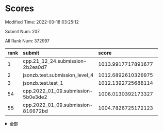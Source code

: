 # Scores

Modified Time: 2022-03-18 03:25:12

Submit Num: 207

All Rank Num: 372997

| rank |               submit               |       score        |       sigma        | pk_num |
| :--- | :--------------------------------- | :----------------- | :----------------- | :----- |
| 1    | cpp.21_12_24.submission-2b2ea0d7   | 1013.9917717891677 | 0.8384537549816161 | 7205   |
| 2    | jsonzb.test.submission_level_4     | 1012.6892610326975 | 0.8291195466767894 | 7213   |
| 3    | jsonzb.test.test_1                 | 1012.1392725688114 | 0.7792082466313142 | 7209   |
| 54   | cpp.2022_01_09.submission-5b0e3de2 | 1006.0130392173327 | 0.7308138503029249 | 7210   |
| 55   | cpp.2022_01_09.submission-816672bd | 1004.7826725172123 | 0.7020317515919441 | 7204   |


<details>
<summary>全部</summary>

| rank |                 submit                 |       score        |       sigma        | pk_num |
| :--- | :------------------------------------- | :----------------- | :----------------- | :----- |
| 1    | cpp.21_12_24.submission-2b2ea0d7       | 1013.9917717891677 | 0.8384537549816161 | 7205   |
| 2    | jsonzb.test.submission_level_4         | 1012.6892610326975 | 0.8291195466767894 | 7213   |
| 3    | jsonzb.test.test_1                     | 1012.1392725688114 | 0.7792082466313142 | 7209   |
| 4    | gobigger.level_3.submission_level_3_27 | 1011.8104943697525 | 0.771566270497099  | 7207   |
| 5    | gobigger.level_3.submission_level_3_38 | 1011.6241024382272 | 0.7518289050279954 | 7204   |
| 6    | gobigger.level_3.submission_level_3_47 | 1011.4385697876338 | 0.7797610756684755 | 7204   |
| 7    | gobigger.level_3.submission_level_3_44 | 1011.2811078991544 | 0.7617660415926842 | 7207   |
| 8    | gobigger.level_3.submission_level_3_49 | 1011.1791338107336 | 0.7632253611586128 | 7212   |
| 9    | gobigger.level_3.submission_level_3_42 | 1011.1412532991615 | 0.7924301536063276 | 7215   |
| 10   | gobigger.level_3.submission_level_3_43 | 1011.132841854923  | 0.7635873215777546 | 7206   |
| 11   | gobigger.level_3.submission_level_3_29 | 1011.1257678289908 | 0.7426586153735301 | 7203   |
| 12   | gobigger.level_3.submission_level_3_14 | 1010.9443543613886 | 0.7544903987650544 | 7210   |
| 13   | gobigger.level_3.submission_level_3_31 | 1010.8903664696867 | 0.788652851812057  | 7208   |
| 14   | gobigger.level_3.submission_level_3_45 | 1010.8371922895776 | 0.7504685452186137 | 7208   |
| 15   | gobigger.level_3.submission_level_3_20 | 1010.7987552184084 | 0.7551307407994019 | 7209   |
| 16   | gobigger.level_3.submission_level_3_9  | 1010.6768444151085 | 0.7648070078696874 | 7209   |
| 17   | gobigger.level_3.submission_level_3_36 | 1010.6695434213951 | 0.7772823676593069 | 7206   |
| 18   | gobigger.level_3.submission_level_3_28 | 1010.5812690981888 | 0.7623686875038331 | 7210   |
| 19   | gobigger.level_3.submission_level_3_11 | 1010.5193179169065 | 0.7764944706613582 | 7207   |
| 20   | gobigger.level_3.submission_level_3_32 | 1010.401931633901  | 0.7490386218111293 | 7207   |
| 21   | gobigger.level_3.submission_level_3_4  | 1010.3563940641012 | 0.7721118811560691 | 7206   |
| 22   | gobigger.level_3.submission_level_3_2  | 1010.3404536723589 | 0.756429695099176  | 7207   |
| 23   | gobigger.level_3.submission_level_3_17 | 1010.3225355865866 | 0.7733592755248998 | 7215   |
| 24   | gobigger.level_3.submission_level_3_0  | 1010.302371225847  | 0.7590134997116328 | 7213   |
| 25   | gobigger.level_3.submission_level_3_39 | 1010.2540691936539 | 0.77307965059658   | 7200   |
| 26   | gobigger.level_3.submission_level_3_5  | 1010.2386149938571 | 0.7643191832657338 | 7208   |
| 27   | gobigger.level_3.submission_level_3_22 | 1010.2243682719613 | 0.75647037587084   | 7209   |
| 28   | gobigger.level_3.submission_level_3_6  | 1010.2154930371009 | 0.7590655596535923 | 7208   |
| 29   | gobigger.level_3.submission_level_3_24 | 1010.205464657208  | 0.7500539593905836 | 7207   |
| 30   | gobigger.level_3.submission_level_3_25 | 1010.1805555441191 | 0.7853313834669887 | 7206   |
| 31   | gobigger.level_3.submission_level_3_33 | 1010.102628011503  | 0.7655140555974069 | 7206   |
| 32   | gobigger.level_3.submission_level_3_34 | 1009.9672507910525 | 0.7741642230268099 | 7204   |
| 33   | gobigger.level_3.submission_level_3_3  | 1009.8919290748458 | 0.7580258485236947 | 7209   |
| 34   | gobigger.level_3.submission_level_3_10 | 1009.8914228833245 | 0.7711656810580896 | 7210   |
| 35   | gobigger.level_3.submission_level_3_41 | 1009.8483280464538 | 0.7447848681062663 | 7202   |
| 36   | gobigger.level_3.submission_level_3_37 | 1009.8280546402125 | 0.7640758657676225 | 7212   |
| 37   | gobigger.level_3.submission_level_3_21 | 1009.8059449117309 | 0.7629944542355703 | 7208   |
| 38   | gobigger.level_3.submission_level_3_35 | 1009.7296224608041 | 0.7416611859576708 | 7204   |
| 39   | gobigger.level_3.submission_level_3_12 | 1009.7286610581904 | 0.7475369626748012 | 7210   |
| 40   | gobigger.level_3.submission_level_3_40 | 1009.7144551574081 | 0.7508818436052739 | 7208   |
| 41   | gobigger.level_3.submission_level_3_30 | 1009.7116878412838 | 0.7563135370517076 | 7211   |
| 42   | gobigger.level_3.submission_level_3_16 | 1009.634034674149  | 0.7540708146963233 | 7203   |
| 43   | gobigger.level_3.submission_level_3_48 | 1009.5488753473188 | 0.7554245243276849 | 7208   |
| 44   | gobigger.level_3.submission_level_3_26 | 1009.5409274096328 | 0.7549888481715122 | 7209   |
| 45   | gobigger.level_3.submission_level_3_23 | 1009.4302307512037 | 0.7449039458848837 | 7207   |
| 46   | gobigger.level_3.submission_level_3_15 | 1009.420395137889  | 0.7383923690918106 | 7213   |
| 47   | gobigger.level_3.submission_level_3_13 | 1009.3481030927143 | 0.7463559300214897 | 7215   |
| 48   | gobigger.level_3.submission_level_3_19 | 1009.2945183420306 | 0.7502132176176026 | 7208   |
| 49   | gobigger.level_3.submission_level_3_18 | 1009.0626968604276 | 0.7381724434361103 | 7205   |
| 50   | gobigger.level_3.submission_level_3_1  | 1009.0466261423236 | 0.7454185508281982 | 7211   |
| 51   | gobigger.level_3.submission_level_3_7  | 1009.0264494246533 | 0.7397683280088685 | 7214   |
| 52   | gobigger.level_3.submission_level_3_46 | 1008.6303419399869 | 0.7442793567688974 | 7215   |
| 53   | gobigger.level_3.submission_level_3_8  | 1008.5268369095241 | 0.7456263758569345 | 7207   |
| 54   | cpp.2022_01_09.submission-5b0e3de2     | 1006.0130392173327 | 0.7308138503029249 | 7210   |
| 55   | cpp.2022_01_09.submission-816672bd     | 1004.7826725172123 | 0.7020317515919441 | 7204   |
| 56   | gobigger.level_1.submission_level_1_43 | 1004.543875828043  | 0.722568982408091  | 7208   |
| 57   | gobigger.level_1.submission_level_1_28 | 1004.3037900283892 | 0.7182427470147328 | 7212   |
| 58   | gobigger.level_1.submission_level_1_20 | 1004.2206730958937 | 0.7235517890136045 | 7210   |
| 59   | gobigger.level_1.submission_level_1_25 | 1003.892037970169  | 0.7444729511071028 | 7210   |
| 60   | gobigger.level_1.submission_level_1_27 | 1003.8894369416033 | 0.7180113467934083 | 7210   |
| 61   | gobigger.level_1.submission_level_1_38 | 1003.880228432453  | 0.729109256572349  | 7211   |
| 62   | gobigger.level_1.submission_level_1_44 | 1003.8701127402234 | 0.7086162981500244 | 7209   |
| 63   | gobigger.level_1.submission_level_1_13 | 1003.8016111921095 | 0.7130861679514114 | 7209   |
| 64   | gobigger.level_1.submission_level_1_39 | 1003.800950421452  | 0.7241178072715784 | 7202   |
| 65   | gobigger.level_1.submission_level_1_8  | 1003.7280223674834 | 0.7227180300911489 | 7207   |
| 66   | gobigger.level_1.submission_level_1_3  | 1003.6988238986379 | 0.7157803764360494 | 7205   |
| 67   | gobigger.level_1.submission_level_1_40 | 1003.673020578484  | 0.7217451212858206 | 7209   |
| 68   | gobigger.level_1.submission_level_1_12 | 1003.6371620877572 | 0.7162871671265878 | 7198   |
| 69   | gobigger.level_1.submission_level_1_9  | 1003.5879773479571 | 0.7195914050840373 | 7208   |
| 70   | gobigger.level_1.submission_level_1_37 | 1003.5851675232707 | 0.7219599660752308 | 7209   |
| 71   | gobigger.level_1.submission_level_1_0  | 1003.5726624313736 | 0.7044370243166457 | 7210   |
| 72   | gobigger.level_1.submission_level_1_26 | 1003.5099825990033 | 0.7144854848626402 | 7204   |
| 73   | gobigger.level_1.submission_level_1_36 | 1003.4947491938453 | 0.7296388327243795 | 7215   |
| 74   | gobigger.level_1.submission_level_1_5  | 1003.4625291769953 | 0.7059523855631681 | 7213   |
| 75   | gobigger.level_1.submission_level_1_49 | 1003.4411435033445 | 0.7218887572667961 | 7206   |
| 76   | gobigger.level_1.submission_level_1_35 | 1003.4408578343221 | 0.7270145853206823 | 7204   |
| 77   | gobigger.level_1.submission_level_1_17 | 1003.3682739945122 | 0.7194631434342076 | 7211   |
| 78   | gobigger.level_1.submission_level_1_4  | 1003.3626326139002 | 0.7196747121166316 | 7204   |
| 79   | gobigger.level_1.submission_level_1_11 | 1003.3609658446463 | 0.7332136672593288 | 7208   |
| 80   | gobigger.level_1.submission_level_1_32 | 1003.3340924365101 | 0.7133923868379853 | 7212   |
| 81   | gobigger.level_1.submission_level_1_48 | 1003.3028106488409 | 0.7065498597914678 | 7206   |
| 82   | gobigger.level_1.submission_level_1_42 | 1003.2912659053163 | 0.7250866861909745 | 7206   |
| 83   | gobigger.level_1.submission_level_1_1  | 1003.2879117398545 | 0.7152564960334687 | 7212   |
| 84   | gobigger.level_1.submission_level_1_30 | 1003.2315514053447 | 0.7097972475758396 | 7208   |
| 85   | gobigger.level_1.submission_level_1_19 | 1003.2010101535334 | 0.7196510791479721 | 7210   |
| 86   | gobigger.level_1.submission_level_1_23 | 1003.1615238361192 | 0.7205082117927762 | 7206   |
| 87   | gobigger.level_1.submission_level_1_47 | 1003.1419664062256 | 0.7142365705440868 | 7206   |
| 88   | gobigger.level_1.submission_level_1_29 | 1003.127667144657  | 0.7207941118461297 | 7211   |
| 89   | gobigger.level_1.submission_level_1_46 | 1003.0607002219343 | 0.7188443204576781 | 7197   |
| 90   | gobigger.level_1.submission_level_1_6  | 1002.9606236371505 | 0.7170336566972074 | 7207   |
| 91   | gobigger.level_1.submission_level_1_2  | 1002.9575986241696 | 0.7249642319545696 | 7206   |
| 92   | gobigger.level_1.submission_level_1_15 | 1002.950038703978  | 0.7073755270256956 | 7211   |
| 93   | gobigger.level_1.submission_level_1_34 | 1002.8791416249084 | 0.7062302533185628 | 7210   |
| 94   | gobigger.level_1.submission_level_1_31 | 1002.8437578632426 | 0.7166410586310956 | 7212   |
| 95   | gobigger.level_1.submission_level_1_16 | 1002.8377723781243 | 0.7094376876524661 | 7211   |
| 96   | gobigger.level_1.submission_level_1_21 | 1002.7153888757291 | 0.7068019375131346 | 7203   |
| 97   | gobigger.level_1.submission_level_1_18 | 1002.7083658339371 | 0.7115920801852256 | 7206   |
| 98   | gobigger.level_1.submission_level_1_7  | 1002.6722843417587 | 0.7162327203381756 | 7207   |
| 99   | gobigger.level_1.submission_level_1_33 | 1002.6622734289635 | 0.7146056918260396 | 7209   |
| 100  | gobigger.level_1.submission_level_1_24 | 1002.6118267018223 | 0.7188078393105883 | 7202   |
| 101  | gobigger.level_1.submission_level_1_14 | 1002.4092363800714 | 0.7164631596506735 | 7208   |
| 102  | gobigger.level_1.submission_level_1_45 | 1002.395291452638  | 0.7120487906380036 | 7210   |
| 103  | gobigger.level_1.submission_level_1_10 | 1002.3936501222838 | 0.7186533555783303 | 7208   |
| 104  | gobigger.level_1.submission_level_1_41 | 1002.0046958470333 | 0.7185601801822423 | 7199   |
| 105  | gobigger.level_1.submission_level_1_22 | 1001.6579768336602 | 0.7215455257348762 | 7213   |
| 106  | gobigger.random.submission_random_31   | 997.6202230577102  | 0.7064975864261787 | 7208   |
| 107  | gobigger.random.submission_random_42   | 996.9102754009073  | 0.7185321075868634 | 7204   |
| 108  | gobigger.random.submission_random_33   | 996.8953457793255  | 0.719797692663214  | 7206   |
| 109  | gobigger.random.submission_random_38   | 996.7668848342848  | 0.7080287010921034 | 7205   |
| 110  | gobigger.random.submission_random_19   | 996.5961407085003  | 0.714415034672547  | 7208   |
| 111  | gobigger.random.submission_random_41   | 996.537634962829   | 0.7169225842369205 | 7209   |
| 112  | gobigger.random.submission_random_12   | 996.5235996739821  | 0.7221160484943079 | 7207   |
| 113  | gobigger.random.submission_random_49   | 996.5035162838836  | 0.7330773978975562 | 7210   |
| 114  | gobigger.random.submission_random_34   | 996.4629511363166  | 0.7091873070226743 | 7205   |
| 115  | gobigger.random.submission_random_44   | 996.4430307790899  | 0.7186216954631008 | 7205   |
| 116  | gobigger.random.submission_random_24   | 996.435772473375   | 0.7090236094401677 | 7205   |
| 117  | gobigger.random.submission_random_14   | 996.429008480463   | 0.7196140082102025 | 7211   |
| 118  | gobigger.random.submission_random_28   | 996.3975048843055  | 0.7075553232349395 | 7210   |
| 119  | gobigger.random.submission_random_21   | 996.3927393214447  | 0.7170392661407086 | 7209   |
| 120  | gobigger.random.submission_random_16   | 996.3530230528158  | 0.7262380832348463 | 7208   |
| 121  | gobigger.random.submission_random_46   | 996.3261284642685  | 0.7157306003544943 | 7206   |
| 122  | gobigger.random.submission_random_27   | 996.3099778868325  | 0.7099734178407997 | 7206   |
| 123  | gobigger.random.submission_random_29   | 996.2870666940676  | 0.6967367989453968 | 7205   |
| 124  | gobigger.random.submission_random_2    | 996.2658113653277  | 0.7120035444193454 | 7205   |
| 125  | gobigger.random.submission_random_45   | 996.2586554209918  | 0.6991123625570425 | 7204   |
| 126  | gobigger.random.submission_random_43   | 996.2201479779843  | 0.713554531397204  | 7206   |
| 127  | gobigger.random.submission_random_4    | 996.1566471213847  | 0.7084646431910895 | 7210   |
| 128  | gobigger.random.submission_random_18   | 996.0797878650878  | 0.7118588970687344 | 7206   |
| 129  | gobigger.random.submission_random_37   | 996.068180670815   | 0.7126923665030919 | 7214   |
| 130  | gobigger.random.submission_random_6    | 996.0621500585279  | 0.6946577446469837 | 7207   |
| 131  | gobigger.random.submission_random_7    | 996.047343453634   | 0.7157675617359092 | 7205   |
| 132  | gobigger.random.submission_random_0    | 996.0420808062228  | 0.7144210628545511 | 7208   |
| 133  | gobigger.random.submission_random_17   | 995.9783625343682  | 0.719542186661265  | 7207   |
| 134  | gobigger.random.submission_random_47   | 995.9681829108555  | 0.7133913776548602 | 7208   |
| 135  | gobigger.random.submission_random_3    | 995.9590845805975  | 0.7060900815451362 | 7211   |
| 136  | gobigger.random.submission_random_22   | 995.8924223330749  | 0.7114452367664195 | 7209   |
| 137  | gobigger.random.submission_random_39   | 995.80135964875    | 0.709712758284071  | 7206   |
| 138  | gobigger.random.submission_random_26   | 995.7634998005324  | 0.7283949999675539 | 7211   |
| 139  | gobigger.random.submission_random_35   | 995.7272911392158  | 0.7065942026386532 | 7209   |
| 140  | gobigger.random.submission_random_5    | 995.7078692409596  | 0.7114083383834403 | 7211   |
| 141  | gobigger.random.submission_random_23   | 995.6732678824158  | 0.7079344187945357 | 7209   |
| 142  | gobigger.random.submission_random_36   | 995.527352548427   | 0.7217210652442814 | 7200   |
| 143  | gobigger.random.submission_random_11   | 995.5049105691919  | 0.7178691545408677 | 7210   |
| 144  | gobigger.random.submission_random_20   | 995.5010393404184  | 0.7184035919333968 | 7205   |
| 145  | gobigger.random.submission_random_9    | 995.4841898965908  | 0.7112764228043418 | 7207   |
| 146  | gobigger.random.submission_random_32   | 995.4716486013136  | 0.7137501799892872 | 7206   |
| 147  | gobigger.random.submission_random_48   | 995.3935809384943  | 0.7227787523878759 | 7211   |
| 148  | gobigger.random.submission_random_15   | 995.2999238723037  | 0.7017479360085015 | 7207   |
| 149  | gobigger.random.submission_random_13   | 995.2298065822129  | 0.7194893807969315 | 7205   |
| 150  | gobigger.random.submission_random_8    | 995.181004213144   | 0.6963222454578618 | 7204   |
| 151  | gobigger.random.submission_random_40   | 995.0491196044833  | 0.7195371936752061 | 7208   |
| 152  | gobigger.random.submission_random_10   | 994.9972819918299  | 0.7046891014279609 | 7203   |
| 153  | gobigger.random.submission_random_25   | 994.8920619234706  | 0.7068203160812824 | 7207   |
| 154  | gobigger.random.submission_random_30   | 994.7281367277932  | 0.702182807429383  | 7207   |
| 155  | gobigger.random.submission_random_1    | 994.6845906187724  | 0.7060031722074442 | 7209   |
| 156  | gobigger.level_2.submission_level_2_46 | 994.1476394323482  | 0.7309075044859457 | 7206   |
| 157  | gobigger.level_2.submission_level_2_45 | 993.7470706372703  | 0.7443803722221841 | 7213   |
| 158  | gobigger.level_2.submission_level_2_12 | 993.6235813529876  | 0.7412065967900227 | 7210   |
| 159  | gobigger.level_2.submission_level_2_32 | 993.3703382153711  | 0.7379631708069824 | 7203   |
| 160  | gobigger.level_2.submission_level_2_42 | 993.354590110166   | 0.728121112771833  | 7211   |
| 161  | gobigger.level_2.submission_level_2_41 | 993.1730035251632  | 0.722049369768273  | 7206   |
| 162  | gobigger.level_2.submission_level_2_27 | 993.1713005242048  | 0.7267571025303353 | 7207   |
| 163  | gobigger.level_2.submission_level_2_22 | 993.1118652130311  | 0.744875217802881  | 7202   |
| 164  | gobigger.level_2.submission_level_2_20 | 993.0308190308996  | 0.7546927193379549 | 7209   |
| 165  | gobigger.level_2.submission_level_2_18 | 992.7896846661738  | 0.7262951391462703 | 7209   |
| 166  | gobigger.level_2.submission_level_2_43 | 992.7256978588719  | 0.7396699468545481 | 7205   |
| 167  | gobigger.level_2.submission_level_2_24 | 992.6825876909359  | 0.7486812306794082 | 7204   |
| 168  | gobigger.level_2.submission_level_2_44 | 992.3947822326762  | 0.7647935983477839 | 7211   |
| 169  | gobigger.level_2.submission_level_2_4  | 992.3804255763503  | 0.7358993632999691 | 7209   |
| 170  | gobigger.level_2.submission_level_2_5  | 992.2885450067473  | 0.7475026899787088 | 7207   |
| 171  | gobigger.level_2.submission_level_2_3  | 992.2720031611453  | 0.7495744966443972 | 7210   |
| 172  | gobigger.level_2.submission_level_2_13 | 992.2241530082699  | 0.7601349127012937 | 7208   |
| 173  | gobigger.level_2.submission_level_2_39 | 992.2213591809451  | 0.7414817776727198 | 7205   |
| 174  | gobigger.level_2.submission_level_2_1  | 992.1107048526902  | 0.757431917410803  | 7204   |
| 175  | gobigger.level_2.submission_level_2_48 | 992.0606888978853  | 0.7476727455895896 | 7210   |
| 176  | gobigger.level_2.submission_level_2_49 | 992.0568289785153  | 0.7437887001463985 | 7210   |
| 177  | gobigger.level_2.submission_level_2_15 | 992.0384209352987  | 0.746851897402592  | 7204   |
| 178  | gobigger.level_2.submission_level_2_19 | 991.9962679616737  | 0.7524308199545908 | 7207   |
| 179  | gobigger.level_2.submission_level_2_14 | 991.9108554655213  | 0.7551501563119969 | 7211   |
| 180  | gobigger.level_2.submission_level_2_10 | 991.8438439545773  | 0.7586716810884883 | 7209   |
| 181  | gobigger.level_2.submission_level_2_33 | 991.8032299202042  | 0.7602507005494855 | 7211   |
| 182  | gobigger.level_2.submission_level_2_11 | 991.7839697704327  | 0.7457278024437911 | 7203   |
| 183  | gobigger.level_2.submission_level_2_2  | 991.6728222270884  | 0.7552941352184522 | 7207   |
| 184  | gobigger.level_2.submission_level_2_0  | 991.6080913184206  | 0.7521682588992423 | 7208   |
| 185  | gobigger.level_2.submission_level_2_26 | 991.5480281332298  | 0.7487215146130762 | 7209   |
| 186  | gobigger.level_2.submission_level_2_35 | 991.5237809341281  | 0.7381359149522607 | 7206   |
| 187  | gobigger.level_2.submission_level_2_47 | 991.5028989088291  | 0.745827850719481  | 7206   |
| 188  | gobigger.level_2.submission_level_2_9  | 991.5004472828305  | 0.7598838674021109 | 7207   |
| 189  | gobigger.level_2.submission_level_2_34 | 991.5000478983991  | 0.7782337480791146 | 7207   |
| 190  | gobigger.level_2.submission_level_2_28 | 991.5000065753399  | 0.7323535609072939 | 7206   |
| 191  | gobigger.level_2.submission_level_2_30 | 991.447761809477   | 0.7368841018888939 | 7208   |
| 192  | gobigger.level_2.submission_level_2_17 | 991.4338822144518  | 0.736292848027326  | 7205   |
| 193  | gobigger.level_2.submission_level_2_40 | 991.3304611918159  | 0.7587217781520749 | 7209   |
| 194  | gobigger.level_2.submission_level_2_16 | 991.3081832429156  | 0.7766986099621863 | 7205   |
| 195  | gobigger.level_2.submission_level_2_25 | 991.3062679200668  | 0.7547137051990952 | 7208   |
| 196  | gobigger.level_2.submission_level_2_29 | 991.2632128012204  | 0.7528521861137605 | 7207   |
| 197  | gobigger.level_2.submission_level_2_36 | 991.1995367589251  | 0.7474129994538483 | 7212   |
| 198  | gobigger.level_2.submission_level_2_6  | 991.1031178413848  | 0.7606441014408275 | 7208   |
| 199  | gobigger.level_2.submission_level_2_31 | 990.9280110866081  | 0.7627717942047765 | 7210   |
| 200  | gobigger.level_2.submission_level_2_38 | 990.8995024621303  | 0.768233602982976  | 7208   |
| 201  | gobigger.level_2.submission_level_2_21 | 990.7987964063084  | 0.7756754673331901 | 7209   |
| 202  | gobigger.level_2.submission_level_2_37 | 990.7701480541689  | 0.7620101465877879 | 7205   |
| 203  | gobigger.level_2.submission_level_2_23 | 990.5358842909501  | 0.751335225291591  | 7213   |
| 204  | gobigger.level_2.submission_level_2_7  | 990.4699349362246  | 0.7614706757238621 | 7208   |
| 205  | gobigger.level_2.submission_level_2_8  | 990.3685255866118  | 0.7635061244465011 | 7204   |
| 206  | gobigger.none.submission_none_0        | 977.0037131368607  | 1.3350038540074718 | 7207   |
| 207  | gobigger.none.submission_none_1        | 975.2755781551402  | 1.4743194245249267 | 7204   |

</details>